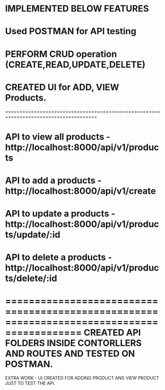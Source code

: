 # IMPLEMENTED BELOW FEATURES
# Used POSTMAN for API testing
# PERFORM CRUD operation (CREATE,READ,UPDATE,DELETE)
# CREATED UI for ADD, VIEW Products.
======================================================================================
# API to view all  products - http://localhost:8000/api/v1/products
# API to add a  products - http://localhost:8000/api/v1/create
# API to update a  products - http://localhost:8000/api/v1/products/update/:id
# API to delete a  products - http://localhost:8000/api/v1/products/delete/:id
===========================================================================================
CREATED API FOLDERS INSIDE CONTORLLERS AND ROUTES AND TESTED ON POSTMAN.
===========================================================================================
EXTRA WORK - UI CREATED FOR ADDING PRODUCT AND VIEW PRODUCT JUST TO TEST THE API.